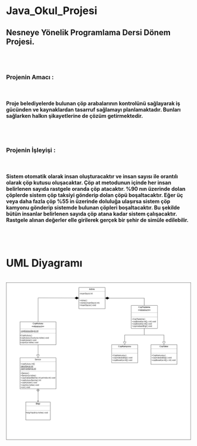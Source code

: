 # Java_Okul_Projesi

## Nesneye Yönelik Programlama Dersi Dönem Projesi.
<br> <br>

### Projenin Amacı :
<br>

#### Proje belediyelerde bulunan çöp arabalarının kontrolünü sağlayarak iş gücünden ve kaynaklardan tasarruf sağlamayı planlamaktadır. Bunları sağlarken halkın şikayetlerine de çözüm getirmektedir. 

<br><br>

### Projenin İşleyişi :
<br>

#### Sistem otomatik olarak insan oluşturacaktır ve insan sayısı ile orantılı olarak çöp kutusu oluşacaktar. Çöp at metodunun içinde her insan belirlenen sayıda rastgele oranda çöp atacaktır. %90 nın üzerinde dolan çöplerde sistem çöp taksiyi gönderip dolan çöpü boşaltacaktır. Eğer üç veya daha fazla çöp %55 in üzerinde doluluğa ulaşırsa sistem çöp kamyonu gönderip sistemde bulunan çöpleri boşaltacaktır. Bu şekilde bütün insanlar belirlenen sayıda çöp atana kadar sistem çalışacaktır. Rastgele alınan değerler elle girilerek gerçek bir şehir de simüle edilebilir.

<br><br>

# UML Diyagramı

<br>

<img src="UML\JavaProjeUml.png">

